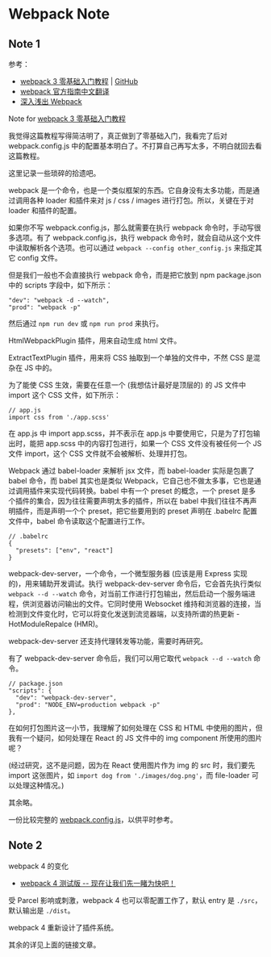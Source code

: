 # Webpack Note

## Note 1

参考：

- [webpack 3 零基础入门教程](http://webpackbook.rails365.net/466996) | [GitHub](https://github.com/hfpp2012/hello-webpack)
- [webpack 官方指南中文翻译](https://doc.webpack-china.org/guides/)
- [深入浅出 Webpack](https://github.com/gwuhaolin/dive-into-webpack)

Note for [webpack 3 零基础入门教程](http://webpackbook.rails365.net/466996)

我觉得这篇教程写得简洁明了，真正做到了零基础入门，我看完了后对 webpack.config.js 中的配置基本明白了。不打算自己再写太多，不明白就回去看这篇教程。

这里记录一些琐碎的拾遗吧。

webpack 是一个命令，也是一个类似框架的东西。它自身没有太多功能，而是通过调用各种 loader 和插件来对 js / css / images 进行打包。所以，关键在于对 loader 和插件的配置。

如果你不写 webpack.config.js，那么就需要在执行 webpack 命令时，手动写很多选项。有了 webpack.config.js，执行 webpack 命令时，就会自动从这个文件中读取解析各个选项。也可以通过 `webpack --config other_config.js` 来指定其它 config 文件。

但是我们一般也不会直接执行 webpack 命令，而是把它放到 npm package.json 中的 scripts 字段中，如下所示：

    "dev": "webpack -d --watch",
    "prod": "webpack -p"

然后通过 `npm run dev` 或 `npm run prod` 来执行。

HtmlWebpackPlugin 插件，用来自动生成 html 文件。

ExtractTextPlugin 插件，用来将 CSS 抽取到一个单独的文件中，不然 CSS 是混杂在 JS 中的。

为了能使 CSS 生效，需要在任意一个 (我想估计最好是顶层的) 的 JS 文件中 import 这个 CSS 文件，如下所示：

    // app.js
    import css from './app.scss'

在 app.js 中 import app.scss，并不表示在 app.js 中要使用它，只是为了打包输出时，能把 app.scss 中的内容打包进行，如果一个 CSS 文件没有被任何一个 JS 文件 import，这个 CSS 文件就不会被解析、处理并打包。

Webpack 通过 babel-loader 来解析 jsx 文件，而 babel-loader 实际是包裹了 babel 命令，而 babel 其实也是类似 Webpack，它自己也不做太多事，它也是通过调用插件来实现代码转换。babel 中有一个 preset 的概念，一个 preset 是多个插件的集合，因为往往需要声明太多的插件，所以在 babel 中我们往往不再声明插件，而是声明一个个 preset，把它些要用到的 preset 声明在 .babelrc 配置文件中，babel 命令读取这个配置进行工作。

    // .babelrc
    {
      "presets": ["env", "react"]
    }

webpack-dev-server，一个命令，一个微型服务器 (应该是用 Express 实现的)，用来辅助开发调试。执行 webpack-dev-server 命令后，它会首先执行类似 `webpack --d --watch` 命令，对当前工作进行打包输出，然后启动一个服务端进程，供浏览器访问输出的文件。它同时使用 Websocket 维持和浏览器的连接，当检测到文件变化时，它可以将变化发送到流览器端，以支持所谓的热更新 - HotModuleRepalce (HMR)。

webpack-dev-server 还支持代理转发等功能，需要时再研究。

有了 webpack-dev-server 命令后，我们可以用它取代 `webpack --d --watch` 命令。

    // package.json
    "scripts": {
      "dev": "webpack-dev-server",
      "prod": "NODE_ENV=production webpack -p"
    },

在如何打包图片这一小节，我理解了如何处理在 CSS 和 HTML 中使用的图片，但我有一个疑问，如何处理在 React 的 JS 文件中的 img component 所使用的图片呢？

(经过研究，这不是问题，因为在 React 使用图片作为 img 的 src 时，我们要先 import 这张图片，如 `import dog from './images/dog.png'`，而 file-loader 可以处理这种情况。)

其余略。

一份比较完整的 [webpack.config.js](../codes/hello-webpack/webpack.config.js)，以供平时参考。

## Note 2

webpack 4 的变化

- [webpack 4 测试版 -- 现在让我们先一睹为快吧！](https://juejin.im/post/5a72d569f265da3e3a6e2118)

受 Parcel 影响或刺激，webpack 4 也可以零配置工作了，默认 entry 是 `./src`，默认输出是 `./dist`。

webpack 4 重新设计了插件系统。

其余的详见上面的链接文章。
